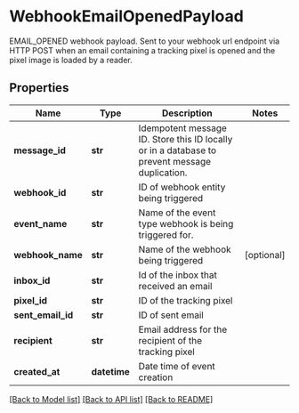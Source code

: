 # WebhookEmailOpenedPayload

EMAIL_OPENED webhook payload. Sent to your webhook url endpoint via HTTP POST when an email containing a tracking pixel is opened and the pixel image is loaded by a reader.
## Properties
Name | Type | Description | Notes
------------ | ------------- | ------------- | -------------
**message_id** | **str** | Idempotent message ID. Store this ID locally or in a database to prevent message duplication. | 
**webhook_id** | **str** | ID of webhook entity being triggered | 
**event_name** | **str** | Name of the event type webhook is being triggered for. | 
**webhook_name** | **str** | Name of the webhook being triggered | [optional] 
**inbox_id** | **str** | Id of the inbox that received an email | 
**pixel_id** | **str** | ID of the tracking pixel | 
**sent_email_id** | **str** | ID of sent email | 
**recipient** | **str** | Email address for the recipient of the tracking pixel | 
**created_at** | **datetime** | Date time of event creation | 

[[Back to Model list]](../README#documentation-for-models) [[Back to API list]](../README#documentation-for-api-endpoints) [[Back to README]](../README)


